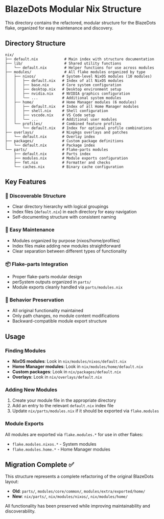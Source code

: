 # BlazeDots Modular Nix Structure

This directory contains the refactored, modular structure for the BlazeDots flake, organized for easy maintenance and discovery.

## Directory Structure

```
nix/
├── default.nix            # Main index with structure documentation
├── lib/                   # Shared utility functions
│   └── default.nix        # Helper functions for use across modules
├── modules/               # All flake modules organized by type
│   ├── nixos/            # System-level NixOS modules (10 modules)
│   │   ├── default.nix   # Index of all NixOS modules
│   │   ├── base.nix      # Core system configuration
│   │   ├── desktop.nix   # Desktop environment setup
│   │   ├── nvidia.nix    # NVIDIA graphics configuration
│   │   └── ...           # Additional system modules
│   ├── home/             # Home Manager modules (6 modules)  
│   │   ├── default.nix   # Index of all Home Manager modules
│   │   ├── shell.nix     # Shell configuration
│   │   ├── vscode.nix    # VS Code setup
│   │   └── ...           # Additional user modules
│   └── profiles/         # Combined feature profiles
│       └── default.nix   # Index for optional profile combinations
├── overlays/             # Nixpkgs overlays and patches
│   └── default.nix       # Overlay index
├── packages/             # Custom package definitions
│   └── default.nix       # Package index
└── parts/                # Flake-parts modules
    ├── default.nix       # Parts index
    ├── modules.nix       # Module exports configuration
    ├── fmt.nix           # Formatter and checks
    └── caches.nix        # Binary cache configuration
```

## Key Features

### 🎯 **Discoverable Structure**
- Clear directory hierarchy with logical groupings
- Index files (`default.nix`) in each directory for easy navigation
- Self-documenting structure with consistent naming

### 🔧 **Easy Maintenance** 
- Modules organized by purpose (nixos/home/profiles)
- Index files make adding new modules straightforward
- Clear separation between different types of functionality

### 📦 **Flake-parts Integration**
- Proper flake-parts modular design
- perSystem outputs organized in `parts/`
- Module exports cleanly handled via `parts/modules.nix`

### 🔄 **Behavior Preservation**
- All original functionality maintained
- Only path changes, no module content modifications
- Backward-compatible module export structure

## Usage

### Finding Modules
- **NixOS modules**: Look in `nix/modules/nixos/default.nix`
- **Home Manager modules**: Look in `nix/modules/home/default.nix`
- **Custom packages**: Look in `nix/packages/default.nix`
- **Overlays**: Look in `nix/overlays/default.nix`

### Adding New Modules
1. Create your module file in the appropriate directory
2. Add an entry to the relevant `default.nix` index file
3. Update `nix/parts/modules.nix` if it should be exported via `flake.modules`

### Module Exports
All modules are exported via `flake.modules.*` for use in other flakes:
- `flake.modules.nixos.*` - System modules
- `flake.modules.home.*` - Home Manager modules

## Migration Complete ✅

This structure represents a complete refactoring of the original BlazeDots layout:
- **Old**: `parts/`, `modules/core/common/`, `modules/extra/exported/home/`
- **New**: `nix/parts/`, `nix/modules/nixos/`, `nix/modules/home/`

All functionality has been preserved while improving maintainability and discoverability.